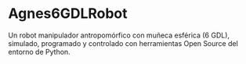 # Agnes6GDLRobot
Un robot manipulador antropomórfico con muñeca esférica (6 GDL), simulado, programado y controlado con herramientas Open Source del entorno de Python.
